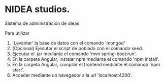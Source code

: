 # NIDEA studios.
Sistema de administración de ideas

Para utilizar

1. 'Levantar' la base de datos con el comando 'mongod'
2. (Opcional) Ejecutar el script de poblado con el comando seed.
3. Ejecutar el .jar mediante el comando 'mvn spring-boot:run'.
4. En la carpeta Angular, instalar npm mediante el comando 'npm install'.
5. En la carpeta Angular, compilar el frontend mediante el comando 'npm start'.
6. Acceder mediante un navegador a la url 'localhost:4200'.
